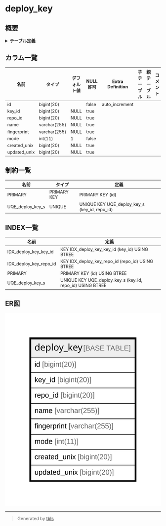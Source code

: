 # deploy_key

## 概要

<details>
<summary><strong>テーブル定義</strong></summary>

```sql
CREATE TABLE `deploy_key` (
  `id` bigint(20) NOT NULL AUTO_INCREMENT,
  `key_id` bigint(20) DEFAULT NULL,
  `repo_id` bigint(20) DEFAULT NULL,
  `name` varchar(255) DEFAULT NULL,
  `fingerprint` varchar(255) DEFAULT NULL,
  `mode` int(11) NOT NULL DEFAULT 1,
  `created_unix` bigint(20) DEFAULT NULL,
  `updated_unix` bigint(20) DEFAULT NULL,
  PRIMARY KEY (`id`),
  UNIQUE KEY `UQE_deploy_key_s` (`key_id`,`repo_id`),
  KEY `IDX_deploy_key_key_id` (`key_id`),
  KEY `IDX_deploy_key_repo_id` (`repo_id`)
) ENGINE=InnoDB DEFAULT CHARSET=utf8mb4 ROW_FORMAT=DYNAMIC
```

</details>

## カラム一覧

| 名前           | タイプ          | デフォルト値       | NULL許可   | Extra Definition | 子テーブル      | 親テーブル      | コメント     |
| ------------ | ------------ | ------------ | -------- | ---------------- | ---------- | ---------- | -------- |
| id           | bigint(20)   |              | false    | auto_increment   |            |            |          |
| key_id       | bigint(20)   | NULL         | true     |                  |            |            |          |
| repo_id      | bigint(20)   | NULL         | true     |                  |            |            |          |
| name         | varchar(255) | NULL         | true     |                  |            |            |          |
| fingerprint  | varchar(255) | NULL         | true     |                  |            |            |          |
| mode         | int(11)      | 1            | false    |                  |            |            |          |
| created_unix | bigint(20)   | NULL         | true     |                  |            |            |          |
| updated_unix | bigint(20)   | NULL         | true     |                  |            |            |          |

## 制約一覧

| 名前               | タイプ         | 定義                                            |
| ---------------- | ----------- | --------------------------------------------- |
| PRIMARY          | PRIMARY KEY | PRIMARY KEY (id)                              |
| UQE_deploy_key_s | UNIQUE      | UNIQUE KEY UQE_deploy_key_s (key_id, repo_id) |

## INDEX一覧

| 名前                     | 定義                                                        |
| ---------------------- | --------------------------------------------------------- |
| IDX_deploy_key_key_id  | KEY IDX_deploy_key_key_id (key_id) USING BTREE            |
| IDX_deploy_key_repo_id | KEY IDX_deploy_key_repo_id (repo_id) USING BTREE          |
| PRIMARY                | PRIMARY KEY (id) USING BTREE                              |
| UQE_deploy_key_s       | UNIQUE KEY UQE_deploy_key_s (key_id, repo_id) USING BTREE |

## ER図

![er](deploy_key.svg)

---

> Generated by [tbls](https://github.com/k1LoW/tbls)

